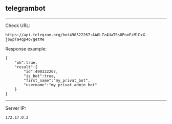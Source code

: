 ## telegrambot

----------

Check URL:
```
https://api.telegram.org/bot490322267:AAGLZz4UaTSsUPnxEzMlDxX-jowpTa4qp4o/getMe
```

Response example:
```
{
    "ok":true,
    "result":{
        "id":490322267,
        "is_bot":true,
        "first_name":"my_privat_bot",
        "username":"my_privat_admin_bot"
    }
}
```

----------

Server IP:
```
172.17.0.2
```
